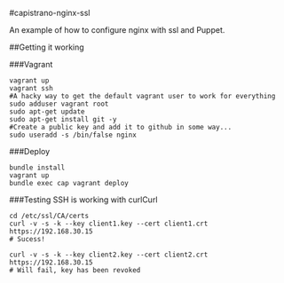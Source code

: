 #capistrano-nginx-ssl

An example of how to configure nginx with ssl and Puppet.

##Getting it working

###Vagrant

```
vagrant up
vagrant ssh
#A hacky way to get the default vagrant user to work for everything
sudo adduser vagrant root
sudo apt-get update
sudo apt-get install git -y
#Create a public key and add it to github in some way...
sudo useradd -s /bin/false nginx
```

###Deploy

```
bundle install
vagrant up
bundle exec cap vagrant deploy
```

###Testing SSH is working with curlCurl


```
cd /etc/ssl/CA/certs
curl -v -s -k --key client1.key --cert client1.crt https://192.168.30.15
# Sucess!

curl -v -s -k --key client2.key --cert client2.crt https://192.168.30.15
# Will fail, key has been revoked
```
